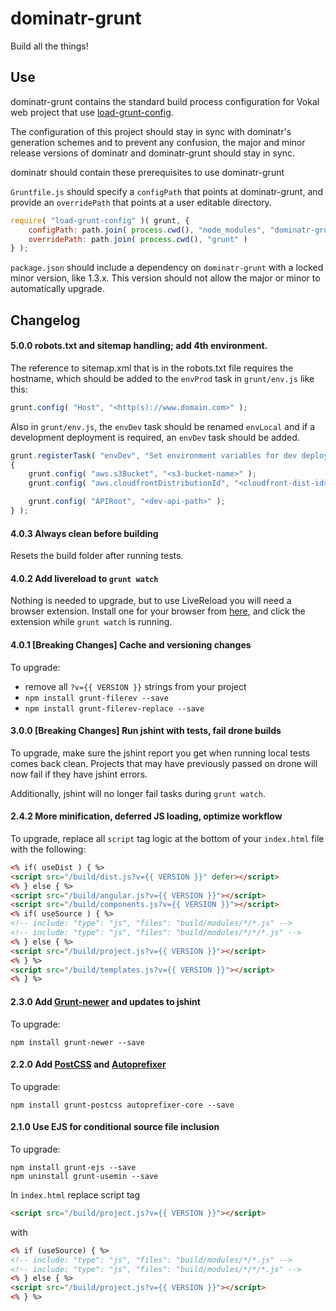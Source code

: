 # dominatr-grunt

Build all the things!

## Use

dominatr-grunt contains the standard build process configuration for Vokal web project that use [load-grunt-config](https://github.com/firstandthird/load-grunt-config).

The configuration of this project should stay in sync with dominatr's generation schemes and to prevent any confusion, the major and minor release versions of dominatr and dominatr-grunt should stay in sync.

dominatr should contain these prerequisites to use dominatr-grunt

`Gruntfile.js` should specify a `configPath` that points at dominatr-grunt, and provide an `overridePath` that points at a user editable directory.

```js
require( "load-grunt-config" )( grunt, {
    configPath: path.join( process.cwd(), "node_modules", "dominatr-grunt", "grunt" ),
    overridePath: path.join( process.cwd(), "grunt" )
} );
```

`package.json` should include a dependency on `dominatr-grunt` with a locked minor version, like 1.3.x. This version should not allow the major or minor to automatically upgrade.


## Changelog

#### 5.0.0 robots.txt and sitemap handling; add 4th environment.

The reference to sitemap.xml that is in the robots.txt file requires the hostname, which should be added to the `envProd` task in `grunt/env.js` like this:

```js
grunt.config( "Host", "<http(s)://www.domain.com>" );
```

Also in `grunt/env.js`, the `envDev` task should be renamed `envLocal` and if a development deployment is required, an `envDev` task should be added.

```js
grunt.registerTask( "envDev", "Set environment variables for dev deployment", function ()
{
    grunt.config( "aws.s3Bucket", "<s3-bucket-name>" );
    grunt.config( "aws.cloudfrontDistributionId", "<cloudfront-dist-id>" );

    grunt.config( "APIRoot", "<dev-api-path>" );
} );
```

#### 4.0.3 Always clean before building

Resets the build folder after running tests.

#### 4.0.2 Add livereload to `grunt watch`

Nothing is needed to upgrade, but to use LiveReload you will need a browser extension. Install one for your browser from [here](http://livereload.com/extensions/), and click the extension while `grunt watch` is running.

#### 4.0.1 [Breaking Changes] Cache and versioning changes

To upgrade:

- remove all `?v={{ VERSION }}` strings from your project
- `npm install grunt-filerev --save`
- `npm install grunt-filerev-replace --save`


#### 3.0.0 [Breaking Changes] Run jshint with tests, fail drone builds

To upgrade, make sure the jshint report you get when running local tests comes back clean.  Projects that may have previously passed on drone will now fail if they have jshint errors.

Additionally, jshint will no longer fail tasks during `grunt watch`.


#### 2.4.2 More minification, deferred JS loading, optimize workflow

To upgrade, replace all `script` tag logic at the bottom of your `index.html` file with the following:
```html
<% if( useDist ) { %>
<script src="/build/dist.js?v={{ VERSION }}" defer></script>
<% } else { %>
<script src="/build/angular.js?v={{ VERSION }}"></script>
<script src="/build/components.js?v={{ VERSION }}"></script>
<% if( useSource ) { %>
<!-- include: "type": "js", "files": "build/modules/*/*.js" -->
<!-- include: "type": "js", "files": "build/modules/*/*/*.js" -->
<% } else { %>
<script src="/build/project.js?v={{ VERSION }}"></script>
<% } %>
<script src="/build/templates.js?v={{ VERSION }}"></script>
<% } %>
```

#### 2.3.0 Add [Grunt-newer](https://github.com/tschaub/grunt-newer) and updates to jshint

To upgrade:
```
npm install grunt-newer --save
```

#### 2.2.0 Add [PostCSS](https://github.com/nDmitry/grunt-postcss) and [Autoprefixer](https://github.com/postcss/autoprefixer)

To upgrade:
```
npm install grunt-postcss autoprefixer-core --save
```

#### 2.1.0 Use EJS for conditional source file inclusion

To upgrade:
```
npm install grunt-ejs --save
npm uninstall grunt-usemin --save
```

In `index.html` replace script tag

```html
<script src="/build/project.js?v={{ VERSION }}"></script>
```

with

```html
<% if (useSource) { %>
<!-- include: "type": "js", "files": "build/modules/*/*.js" -->
<!-- include: "type": "js", "files": "build/modules/*/*/*.js" -->
<% } else { %>
<script src="/build/project.js?v={{ VERSION }}"></script>
<% } %>
```
